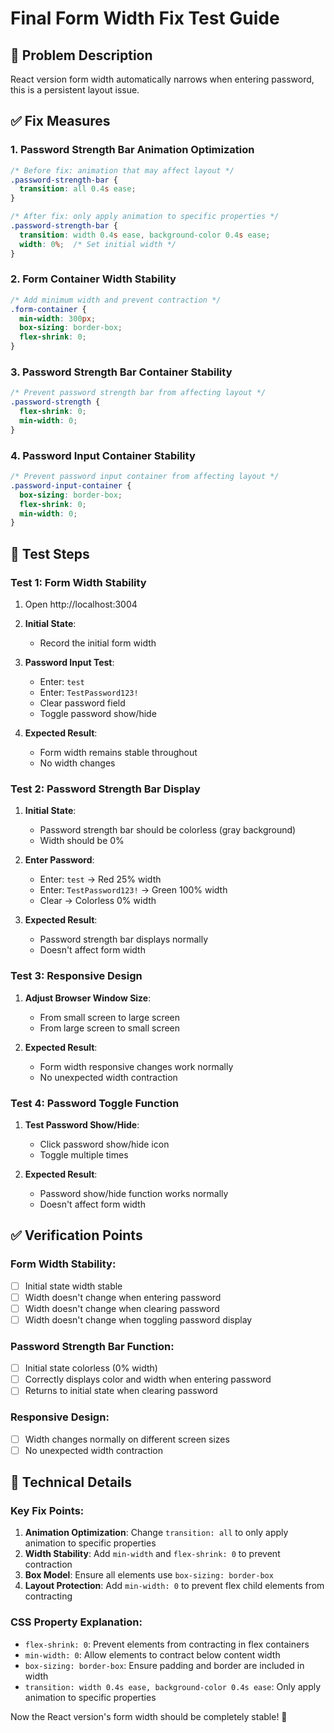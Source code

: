 # Final Form Width Fix Test Guide

## 🐛 Problem Description
React version form width automatically narrows when entering password, this is a persistent layout issue.

## ✅ Fix Measures

### 1. Password Strength Bar Animation Optimization
```css
/* Before fix: animation that may affect layout */
.password-strength-bar {
  transition: all 0.4s ease;
}

/* After fix: only apply animation to specific properties */
.password-strength-bar {
  transition: width 0.4s ease, background-color 0.4s ease;
  width: 0%;  /* Set initial width */
}
```

### 2. Form Container Width Stability
```css
/* Add minimum width and prevent contraction */
.form-container {
  min-width: 300px;
  box-sizing: border-box;
  flex-shrink: 0;
}
```

### 3. Password Strength Bar Container Stability
```css
/* Prevent password strength bar from affecting layout */
.password-strength {
  flex-shrink: 0;
  min-width: 0;
}
```

### 4. Password Input Container Stability
```css
/* Prevent password input container from affecting layout */
.password-input-container {
  box-sizing: border-box;
  flex-shrink: 0;
  min-width: 0;
}
```

## 🧪 Test Steps

### Test 1: Form Width Stability
1. Open http://localhost:3004
2. **Initial State**:
   - Record the initial form width

3. **Password Input Test**:
   - Enter: `test`
   - Enter: `TestPassword123!`
   - Clear password field
   - Toggle password show/hide

4. **Expected Result**:
   - Form width remains stable throughout
   - No width changes

### Test 2: Password Strength Bar Display
1. **Initial State**:
   - Password strength bar should be colorless (gray background)
   - Width should be 0%

2. **Enter Password**:
   - Enter: `test` → Red 25% width
   - Enter: `TestPassword123!` → Green 100% width
   - Clear → Colorless 0% width

3. **Expected Result**:
   - Password strength bar displays normally
   - Doesn't affect form width

### Test 3: Responsive Design
1. **Adjust Browser Window Size**:
   - From small screen to large screen
   - From large screen to small screen

2. **Expected Result**:
   - Form width responsive changes work normally
   - No unexpected width contraction

### Test 4: Password Toggle Function
1. **Test Password Show/Hide**:
   - Click password show/hide icon
   - Toggle multiple times

2. **Expected Result**:
   - Password show/hide function works normally
   - Doesn't affect form width

## ✅ Verification Points

### Form Width Stability:
- [ ] Initial state width stable
- [ ] Width doesn't change when entering password
- [ ] Width doesn't change when clearing password
- [ ] Width doesn't change when toggling password display

### Password Strength Bar Function:
- [ ] Initial state colorless (0% width)
- [ ] Correctly displays color and width when entering password
- [ ] Returns to initial state when clearing password

### Responsive Design:
- [ ] Width changes normally on different screen sizes
- [ ] No unexpected width contraction

## 🔧 Technical Details

### Key Fix Points:
1. **Animation Optimization**: Change `transition: all` to only apply animation to specific properties
2. **Width Stability**: Add `min-width` and `flex-shrink: 0` to prevent contraction
3. **Box Model**: Ensure all elements use `box-sizing: border-box`
4. **Layout Protection**: Add `min-width: 0` to prevent flex child elements from contracting

### CSS Property Explanation:
- `flex-shrink: 0`: Prevent elements from contracting in flex containers
- `min-width: 0`: Allow elements to contract below content width
- `box-sizing: border-box`: Ensure padding and border are included in width
- `transition: width 0.4s ease, background-color 0.4s ease`: Only apply animation to specific properties

Now the React version's form width should be completely stable! 🎉
